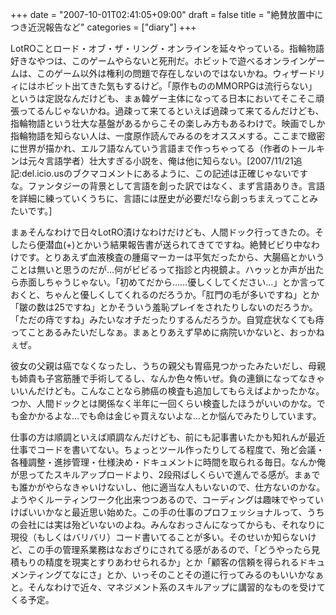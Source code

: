 +++
date = "2007-10-01T02:41:05+09:00"
draft = false
title = "絶賛放置中につき近況報告など"
categories = ["diary"]
+++

LotROことロード・オブ・ザ・リング・オンラインを延々やっている。指輪物語好きなやつは、このゲームやらないと死刑だ。ホビットで遊べるオンラインゲームは、このゲーム以外は権利の問題で存在しないのではないかね。ウィザードリィにはホビット出てきた気もするけど。「原作もののMMORPGは流行らない」というは定説なんだけども、まぁ韓ゲー主体になってる日本においてそこそこ頑張ってるんじゃないかね。過疎って来てるといえば過疎って来てるんだけども、指輪物語という壮大な基盤があるからこその楽しみ方もあるわけで。映画でしか指輪物語を知らない人は、一度原作読んでみるのをオススメする。ここまで緻密に世界が描かれ、エルフ語なんていう言語まで作っちゃってる（作者のトールキンは元々言語学者）壮大すぎる小説を、俺は他に知らない。[2007/11/21追記:del.icio.usのブクマコメントにあるように、この記述は正確じゃないですな。ファンタジーの背景として言語を創った訳ではなく、まず言語ありき。言語を詳細に練っていくうちに、言語には歴史が必要だ!なら創っちまえってことみたいです。]

まぁそんなわけで日々LotRO漬けなわけだけども、人間ドック行ってきたの。そしたら便潜血(+)とかいう結果報告書が送られてきてですね。絶賛ビビり中なわけです。とりあえず血液検査の腫瘍マーカーは平気だったから、大腸癌とかいうことは無いと思うのだが…何がビビるって指診と内視鏡よ。ハゥッとか声が出たら赤面しちゃうじゃない。「初めてだから……優しくしてください…」とか言っておくと、ちゃんと優しくしてくれるのだろうか。「肛門の毛が多いですね」とか「皺の数は25ですね」とかそういう羞恥プレイをされたりしないのだろうか。「ただの痔ですね」みたいなオチだったりするんだろうか。自覚症状なくても痔ってことあるみたいだしなぁ。まぁとりあえず早めに病院いかないと、おっかねぇぜ。

彼女の父親は癌でなくなったし、うちの親父も胃癌見つかったみたいだし、母親も姉貴も子宮筋腫で手術してるし、なんか色々怖いぜ。負の連鎖になってなきゃいいんだけども。こんなことなら肺癌の検査も追加してもらえばよかったかな。つか、人間ドックとは関係なく半年に一回くらい検査したほうがいいのかな。でも金かかるよな…でも命は金じゃ買えないよな…とか悩んでみたりしています。

仕事の方は順調といえば順調なんだけども、前にも記事書いたかも知れんが最近仕事でコードを書いてない。ちょっとツール作ったりしてる程度で、殆ど会議・各種調整・進捗管理・仕様決め・ドキュメントに時間を取られる毎日。なんか俺が思ってたスキルアップロードより、2段飛ばしくらいで進んでる感が。まぁでも誰かがやらなきゃいけないし、他に適当な人もいないので、仕方ないのかな。ようやくルーティンワーク化出来つつあるので、コーディングは趣味でやっていけばいいかなと最近思い始めた。この手の仕事のプロフェッショナルって、うちの会社には実は殆どいないのよね。みんなおっさんになってからも、それなりに現役（もしくはバリバリ）コード書いてることが多い。そのせいか知らないけど、この手の管理系業務はなおざりにされてる感があるので、「どうやったら見積もりの精度を現実とすりあわせられるか」とか「顧客の信頼を得られるドキュメンティングてなにさ」とか、いっそのことその道に行ってみるのもいいかなぁと。そんなわけで近々、マネジメント系のスキルアップに講習的なものを受けてくる予定。
